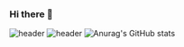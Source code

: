 ### Hi there 👋
![header](https://capsule-render.vercel.app/api?type=waving&color=0:9CB4D4,100:659F7C&height=300&section=header&text=CHO4U4O&desc=Yujin%20Han&animation=fadeIn&fontSize=90)
![header](https://capsule-render.vercel.app/api?height=400&text=Hello%20World!&desc=Hello%20capsule%20render)
![Anurag's GitHub stats](https://github-readme-stats.vercel.app/api?username=cho4u4o&show_icons=true&theme=radical)
